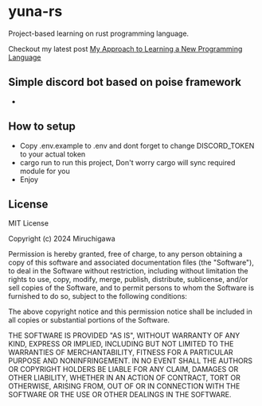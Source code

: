 # yuna-rs

Project-based learning on rust programming language.

Checkout my latest post [My Approach to Learning a New Programming Language](https://www.miwudev.xyz/posts/my-approach-to-learning-a-new-programming-lang)


## Simple discord bot based on poise framework
-

## How to setup

- Copy .env.example to .env and dont forget to change DISCORD_TOKEN to your actual token
- cargo run to run this project, Don't worry cargo will sync required module for you
- Enjoy

## License

MIT License

Copyright (c) 2024 Miruchigawa

Permission is hereby granted, free of charge, to any person obtaining a copy
of this software and associated documentation files (the "Software"), to deal
in the Software without restriction, including without limitation the rights
to use, copy, modify, merge, publish, distribute, sublicense, and/or sell
copies of the Software, and to permit persons to whom the Software is
furnished to do so, subject to the following conditions:

The above copyright notice and this permission notice shall be included in all
copies or substantial portions of the Software.

THE SOFTWARE IS PROVIDED "AS IS", WITHOUT WARRANTY OF ANY KIND, EXPRESS OR
IMPLIED, INCLUDING BUT NOT LIMITED TO THE WARRANTIES OF MERCHANTABILITY,
FITNESS FOR A PARTICULAR PURPOSE AND NONINFRINGEMENT. IN NO EVENT SHALL THE
AUTHORS OR COPYRIGHT HOLDERS BE LIABLE FOR ANY CLAIM, DAMAGES OR OTHER
LIABILITY, WHETHER IN AN ACTION OF CONTRACT, TORT OR OTHERWISE, ARISING FROM,
OUT OF OR IN CONNECTION WITH THE SOFTWARE OR THE USE OR OTHER DEALINGS IN THE
SOFTWARE.

